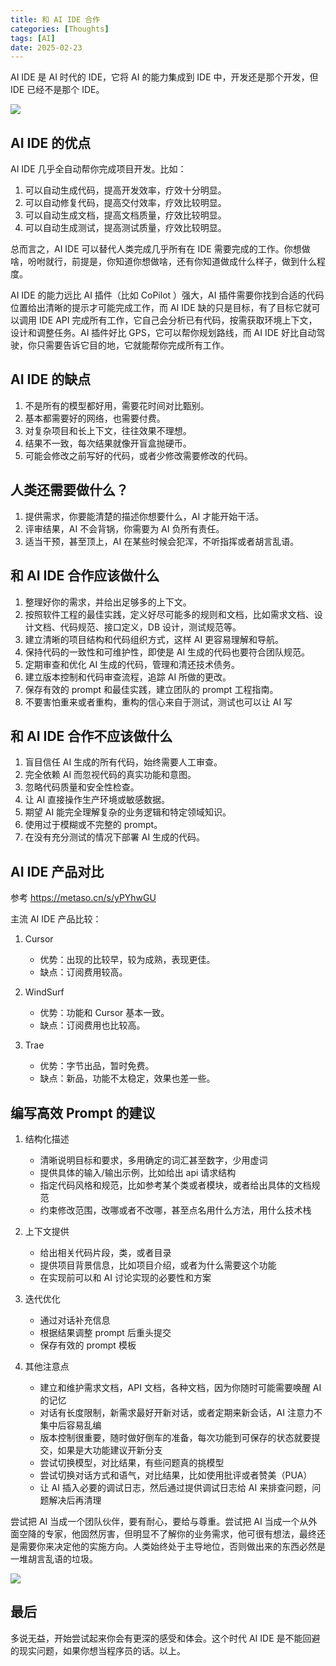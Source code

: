 ```yaml
---
title: 和 AI IDE 合作
categories: [Thoughts]
tags: [AI]
date: 2025-02-23
---
```


AI IDE 是 AI 时代的 IDE，它将 AI 的能力集成到 IDE 中，开发还是那个开发，但 IDE 已经不是那个 IDE。

![](https://image.tobyqin.cn/202503112212641.jpg)

## AI IDE 的优点

AI IDE 几乎全自动帮你完成项目开发。比如：

1. 可以自动生成代码，提高开发效率，疗效十分明显。
2. 可以自动修复代码，提高交付效率，疗效比较明显。
3. 可以自动生成文档，提高文档质量，疗效比较明显。
4. 可以自动生成测试，提高测试质量，疗效比较明显。

总而言之，AI IDE 可以替代人类完成几乎所有在 IDE 需要完成的工作。你想做啥，吩咐就行，前提是，你知道你想做啥，还有你知道做成什么样子，做到什么程度。

AI IDE 的能力远比 AI 插件（比如 CoPilot ）强大，AI 插件需要你找到合适的代码位置给出清晰的提示才可能完成工作，而 AI IDE 缺的只是目标，有了目标它就可以调用 IDE API 完成所有工作，它自己会分析已有代码，按需获取环境上下文，设计和调整任务。AI 插件好比 GPS，它可以帮你规划路线，而 AI IDE 好比自动驾驶，你只需要告诉它目的地，它就能帮你完成所有工作。

## AI IDE 的缺点

1. 不是所有的模型都好用，需要花时间对比甄别。
2. 基本都需要好的网络，也需要付费。
3. 对复杂项目和长上下文，往往效果不理想。
4. 结果不一致，每次结果就像开盲盒抛硬币。
5. 可能会修改之前写好的代码，或者少修改需要修改的代码。

## 人类还需要做什么？

1. 提供需求，你要能清楚的描述你想要什么，AI 才能开始干活。
2. 评审结果，AI 不会背锅，你需要为 AI 负所有责任。
3. 适当干预，甚至顶上，AI 在某些时候会犯浑，不听指挥或者胡言乱语。

## 和 AI IDE 合作应该做什么

1. 整理好你的需求，并给出足够多的上下文。
2. 按照软件工程的最佳实践，定义好尽可能多的规则和文档，比如需求文档、设计文档、代码规范、接口定义，DB 设计，测试规范等。
3. 建立清晰的项目结构和代码组织方式，这样 AI 更容易理解和导航。
4. 保持代码的一致性和可维护性，即使是 AI 生成的代码也要符合团队规范。
5. 定期审查和优化 AI 生成的代码，管理和清还技术债务。
6. 建立版本控制和代码审查流程，追踪 AI 所做的更改。
7. 保存有效的 prompt 和最佳实践，建立团队的 prompt 工程指南。
8. 不要害怕重来或者重构，重构的信心来自于测试，测试也可以让 AI 写

## 和 AI IDE 合作不应该做什么

1. 盲目信任 AI 生成的所有代码，始终需要人工审查。
2. 完全依赖 AI 而忽视代码的真实功能和意图。
3. 忽略代码质量和安全性检查。
4. 让 AI 直接操作生产环境或敏感数据。
5. 期望 AI 能完全理解复杂的业务逻辑和特定领域知识。
6. 使用过于模糊或不完整的 prompt。
7. 在没有充分测试的情况下部署 AI 生成的代码。

## AI IDE 产品对比

参考 https://metaso.cn/s/yPYhwGU

主流 AI IDE 产品比较：

1. Cursor

   - 优势：出现的比较早，较为成熟，表现更佳。
   - 缺点：订阅费用较高。

2. WindSurf

   - 优势：功能和 Cursor 基本一致。
   - 缺点：订阅费用也比较高。

3. Trae

   - 优势：字节出品，暂时免费。
   - 缺点：新品，功能不太稳定，效果也差一些。

## 编写高效 Prompt 的建议

1. 结构化描述

   - 清晰说明目标和要求，多用确定的词汇甚至数字，少用虚词
   - 提供具体的输入/输出示例，比如给出 api 请求结构
   - 指定代码风格和规范，比如参考某个类或者模块，或者给出具体的文档规范
   - 约束修改范围，改哪或者不改哪，甚至点名用什么方法，用什么技术栈

2. 上下文提供

   - 给出相关代码片段，类，或者目录
   - 提供项目背景信息，比如项目介绍，或者为什么需要这个功能
   - 在实现前可以和 AI 讨论实现的必要性和方案

3. 迭代优化

   - 通过对话补充信息
   - 根据结果调整 prompt 后重头提交
   - 保存有效的 prompt 模板

4. 其他注意点
   - 建立和维护需求文档，API 文档，各种文档，因为你随时可能需要唤醒 AI 的记忆
   - 对话有长度限制，新需求最好开新对话，或者定期来新会话，AI 注意力不集中后容易乱编
   - 版本控制很重要，随时做好倒车的准备，每次功能到可保存的状态就要提交，如果是大功能建议开新分支
   - 尝试切换模型，对比结果，有些问题真的挑模型
   - 尝试切换对话方式和语气，对比结果，比如使用批评或者赞美（PUA）
   - 让 AI 插入必要的调试日志，然后通过提供调试日志给 AI 来排查问题，问题解决后再清理

尝试把 AI 当成一个团队伙伴，要有耐心，要给与尊重。尝试把 AI 当成一个从外面空降的专家，他固然厉害，但明显不了解你的业务需求，他可很有想法，最终还是需要你来决定他的实施方向。人类始终处于主导地位，否则做出来的东西必然是一堆胡言乱语的垃圾。

![](https://image.tobyqin.cn/202503112213626.jpg)

## 最后

多说无益，开始尝试起来你会有更深的感受和体会。这个时代 AI IDE 是不能回避的现实问题，如果你想当程序员的话。以上。
